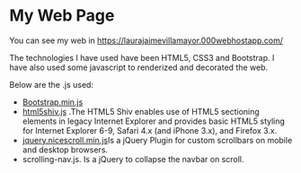 # My Web Page

You can see my web in https://laurajaimevillamayor.000webhostapp.com/

The technologies I have used have been HTML5, CSS3 and Bootstrap. 
I have also used some javascript to renderized and decorated the web.

Below are the .js used:

* [Bootstrap.min.js](http://getbootstrap.com/docs/4.0/getting-started/download/)
* [html5shiv.js](https://github.com/aFarkas/html5shiv) .The HTML5 Shiv enables use of HTML5 sectioning elements in legacy Internet Explorer and provides basic HTML5      styling for Internet Explorer 6-9, Safari 4.x (and iPhone 3.x), and Firefox 3.x.
* [jquery.nicescroll.min.js](https://github.com/inuyaksa/jquery.nicescroll/releases)Is a jQuery Plugin for custom scrollbars on mobile and desktop browsers.
* scrolling-nav.js. Is a jQuery to collapse the navbar on scroll.

